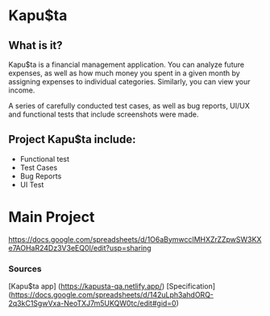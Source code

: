 # Kapu$ta

## What is it?
Kapu$ta is a financial management application. 
You can analyze future expenses, as well as how much money
you spent in a given month by assigning expenses to individual categories.
Similarly, you can view your income.

A series of carefully conducted test cases, as well as bug reports, 
UI/UX and functional tests that include screenshots were made.

## Project Kapu$ta include:
- Functional test
- Test Cases
- Bug Reports
- UI Test

# Main Project
https://docs.google.com/spreadsheets/d/1O6aBymwcclMHXZrZZpwSW3KXe7AOHaR24Dz3V3eEQ0I/edit?usp=sharing

### Sources
[Kapu$ta app] (https://kapusta-qa.netlify.app/)
[Specification] (https://docs.google.com/spreadsheets/d/142uLph3ahdORQ-2q3kC1SgwVxa-NeoTXJ7m5UKQW0tc/edit#gid=0)
